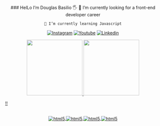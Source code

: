 <div align="center">
    ### HelLo I’m Douglas Basilio 🖐️
    🔭 I’m currently looking for a front-end developer career
    
    🌱 I’m currently learning Javascript
    
    
[![Instagram](https://img.shields.io/badge/Instagram-E4405F?style=for-the-badge&logo=instagram&logoColor=white)](https://www.instagram.com/douglaswillianb/)
[![Youtube](https://img.shields.io/badge/YouTube-FF0000?style=for-the-badge&logo=youtube&logoColor=white)](https://www.youtube.com/@douglaswillian95)
[![Linkedin](https://img.shields.io/badge/LinkedIn-0077B5?style=for-the-badge&logo=linkedin&logoColor=white)](https://www.linkedin.com/in/douglas-basilio-459a6a1bb/)
    
</div>





<div align="center">
  <a href="https://github.com/DouglasWillianBasilio">
  <img height="180em" src="https://github-readme-stats.vercel.app/api?username=DouglasWillianBasilio&show_icons=true&theme=dark&include_all_commits=true&count_private=true"/>
  <img height="180em" src="https://github-readme-stats.vercel.app/api/top-langs/?username=DouglasWillianBasilio&layout=compact&langs_count=7&theme=dark"/>
</div>

!!
<div align="center">
    <div style="display:inline_block"><br>
        <img align="center" alt="html5" src="https://img.shields.io/badge/HTML5-E34F26?style=for-the-badge&logo=html5&logoColor=white"/>
        <img align="center" alt="html5" src="https://img.shields.io/badge/CSS3-1572B6?style=for-the-badge&logo=css3&logoColor=white"/>
        <img align="center" alt="html5" src="https://img.shields.io/badge/JavaScript-323330?style=for-the-badge&logo=javascript&logoColor=F7DF1E"/>
        <img align="center" alt="html5" src="https://img.shields.io/badge/Python-14354C?style=for-the-badge&logo=python&logoColor=white"/>
    </div>
</div>



